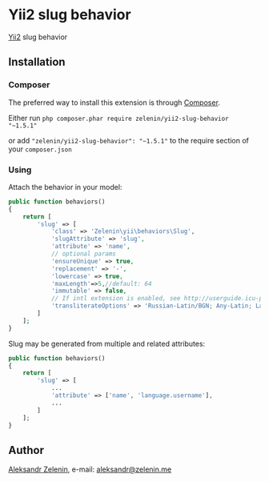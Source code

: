 # Yii2 slug behavior

[Yii2](http://www.yiiframework.com) slug behavior

## Installation

### Composer

The preferred way to install this extension is through [Composer](http://getcomposer.org/).

Either run ```php composer.phar require zelenin/yii2-slug-behavior "~1.5.1"```

or add ```"zelenin/yii2-slug-behavior": "~1.5.1"``` to the require section of your ```composer.json```

### Using

Attach the behavior in your model:

```php
public function behaviors()
{
    return [
        'slug' => [
            'class' => 'Zelenin\yii\behaviors\Slug',
            'slugAttribute' => 'slug',
            'attribute' => 'name',
            // optional params
            'ensureUnique' => true,
            'replacement' => '-',
            'lowercase' => true,
            'maxLength'=>5,//default: 64
            'immutable' => false,
            // If intl extension is enabled, see http://userguide.icu-project.org/transforms/general. 
            'transliterateOptions' => 'Russian-Latin/BGN; Any-Latin; Latin-ASCII; NFD; [:Nonspacing Mark:] Remove; NFC;'
        ]
    ];
}
```

Slug may be generated from multiple and related attributes:

```php
public function behaviors()
{
    return [
        'slug' => [
            ...
            'attribute' => ['name', 'language.username'],
            ...
        ]
    ];
}
```

## Author

[Aleksandr Zelenin](https://github.com/zelenin/), e-mail: [aleksandr@zelenin.me](mailto:aleksandr@zelenin.me)
